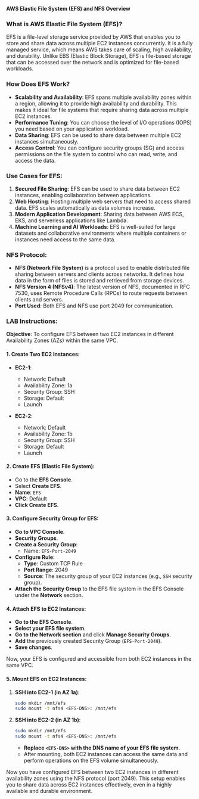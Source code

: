 **AWS Elastic File System (EFS) and NFS Overview**

### **What is AWS Elastic File System (EFS)?**
EFS is a file-level storage service provided by AWS that enables you to store and share data across multiple EC2 instances concurrently. It is a fully managed service, which means AWS takes care of scaling, high availability, and durability. Unlike EBS (Elastic Block Storage), EFS is file-based storage that can be accessed over the network and is optimized for file-based workloads.

### **How Does EFS Work?**
- **Scalability and Availability**: EFS spans multiple availability zones within a region, allowing it to provide high availability and durability. This makes it ideal for file systems that require sharing data across multiple EC2 instances.
- **Performance Tuning**: You can choose the level of I/O operations (IOPS) you need based on your application workload.
- **Data Sharing**: EFS can be used to share data between multiple EC2 instances simultaneously.
- **Access Control**: You can configure security groups (SG) and access permissions on the file system to control who can read, write, and access the data.

### **Use Cases for EFS**:
1. **Secured File Sharing**: EFS can be used to share data between EC2 instances, enabling collaboration between applications.
2. **Web Hosting**: Hosting multiple web servers that need to access shared data. EFS scales automatically as data volumes increase.
3. **Modern Application Development**: Sharing data between AWS ECS, EKS, and serverless applications like Lambda.
4. **Machine Learning and AI Workloads**: EFS is well-suited for large datasets and collaborative environments where multiple containers or instances need access to the same data.

### **NFS Protocol**:
- **NFS (Network File System)** is a protocol used to enable distributed file sharing between servers and clients across networks. It defines how data in the form of files is stored and retrieved from storage devices.
- **NFS Version 4 (NFSv4)**: The latest version of NFS, documented in RFC 7530, uses Remote Procedure Calls (RPCs) to route requests between clients and servers.
- **Port Used**: Both EFS and NFS use port 2049 for communication.

### **LAB Instructions**:
**Objective**: To configure EFS between two EC2 instances in different Availability Zones (AZs) within the same VPC.

#### 1. **Create Two EC2 Instances**:
- **EC2-1**:
  - Network: Default
  - Availability Zone: 1a
  - Security Group: SSH
  - Storage: Default
  - Launch

- **EC2-2**:
  - Network: Default
  - Availability Zone: 1b
  - Security Group: SSH
  - Storage: Default
  - Launch

#### 2. **Create EFS (Elastic File System)**:
- Go to the **EFS Console**.
- Select **Create EFS**.
- **Name**: `EFS`
- **VPC**: Default
- **Click Create EFS**.

#### 3. **Configure Security Group for EFS**:
- **Go to VPC Console**.
- **Security Groups**.
- **Create a Security Group**:
  - Name: `EFS-Port-2049`
- **Configure Rule**:
  - **Type**: Custom TCP Rule
  - **Port Range**: 2049
  - **Source**: The security group of your EC2 instances (e.g., `SSH` security group).
- **Attach the Security Group** to the EFS file system in the EFS Console under the **Network** section.

#### 4. **Attach EFS to EC2 Instances**:
- **Go to the EFS Console**.
- **Select your EFS file system**.
- **Go to the Network section** and click **Manage Security Groups**.
- **Add** the previously created Security Group (`EFS-Port-2049`).
- **Save changes**.

Now, your EFS is configured and accessible from both EC2 instances in the same VPC.

#### 5. **Mount EFS on EC2 Instances**:
1. **SSH into EC2-1 (in AZ 1a)**:
   ```bash
   sudo mkdir /mnt/efs
   sudo mount -t nfs4 <EFS-DNS>: /mnt/efs
   ```

2. **SSH into EC2-2 (in AZ 1b)**:
   ```bash
   sudo mkdir /mnt/efs
   sudo mount -t nfs4 <EFS-DNS>: /mnt/efs
   ```
   - **Replace `<EFS-DNS>` with the DNS name of your EFS file system**.
   - After mounting, both EC2 instances can access the same data and perform operations on the EFS volume simultaneously.

Now you have configured EFS between two EC2 instances in different availability zones using the NFS protocol (port 2049). This setup enables you to share data across EC2 instances effectively, even in a highly available and durable environment.